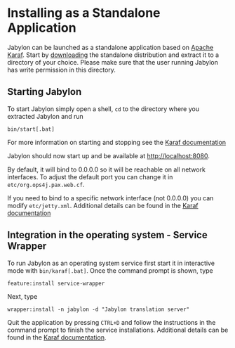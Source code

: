 
# Installing as a Standalone Application

Jabylon can be launched as a standalone application based on [Apache Karaf](http://karaf.apache.org). Start by [downloading](./download.html) the standalone distribution and extract it to a directory of your choice. Please make sure that the user running Jabylon has write permission in this directory.

## Starting Jabylon

To start Jabylon simply open a shell, `cd` to the directory where you extracted Jabylon and run 

`bin/start[.bat]`

For more information on starting and stopping see the [Karaf documentation](http://karaf.apache.org/manual/latest/#_start_stop_restart_connect)

Jabylon should now start up and be available at [http://localhost:8080](http://localhost:8080).

By default, it will bind to 0.0.0.0 so it will be reachable on all network interfaces.
To adjust the default port you can change it in `etc/org.ops4j.pax.web.cf`.

If you need to bind to a specific network interface (not 0.0.0.0) you can modify `etc/jetty.xml`.
Additional details can be found in the  [Karaf documentation](https://karaf.apache.org/manual/latest/webcontainer)

## Integration in the operating system - Service Wrapper

To run Jabylon as an operating system service first start it in interactive mode with `bin/karaf[.bat]`.
Once the command prompt is shown, type

`feature:install service-wrapper`

Next, type

`wrapper:install -n jabylon -d "Jabylon translation server"`

Quit the application by pressing `CTRL+D` and follow the instructions in the command prompt to finish the service installations.
Additional details can be found in the [Karaf documentation](http://karaf.apache.org/manual/latest/#_integration_in_the_operating_system_the_service_wrapper). 
